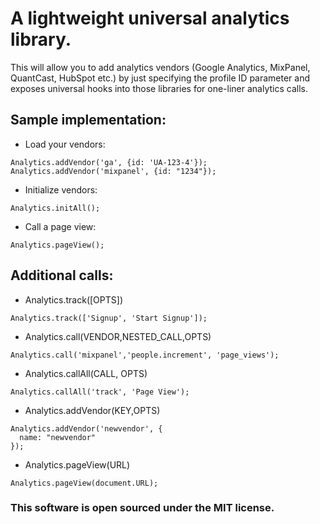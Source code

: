 # A lightweight universal analytics library.

This will allow you to add analytics vendors (Google Analytics, MixPanel, QuantCast, HubSpot etc.) by just specifying the profile ID parameter and exposes universal hooks into those libraries for one-liner analytics calls.

## Sample implementation:
* Load your vendors:
```
Analytics.addVendor('ga', {id: 'UA-123-4'});
Analytics.addVendor('mixpanel', {id: "1234"});
```
* Initialize vendors:
```
Analytics.initAll();
```
* Call a page view:
```
Analytics.pageView();
```

## Additional calls:
* Analytics.track([OPTS])
```
Analytics.track(['Signup', 'Start Signup']);
```
* Analytics.call(VENDOR,NESTED_CALL,OPTS)
```
Analytics.call('mixpanel','people.increment', 'page_views');
```
* Analytics.callAll(CALL, OPTS)
```
Analytics.callAll('track', 'Page View');
```
* Analytics.addVendor(KEY,OPTS)
```
Analytics.addVendor('newvendor', {
  name: "newvendor"
});
```
* Analytics.pageView(URL)
```
Analytics.pageView(document.URL);
```

### This software is open sourced under the MIT license.
